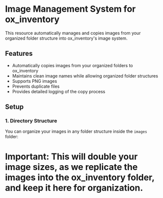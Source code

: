 # Image Management System for ox_inventory

This resource automatically manages and copies images from your organized folder structure into ox_inventory's image system.

## Features
- Automatically copies images from your organized folders to ox_inventory
- Maintains clean image names while allowing organized folder structures
- Supports PNG images
- Prevents duplicate files
- Provides detailed logging of the copy process

## Setup

### 1. Directory Structure
You can organize your images in any folder structure inside the `images` folder:

# Important: This will double your image sizes, as we replicate the images into the ox_inventory folder, and keep it here for organization. 
